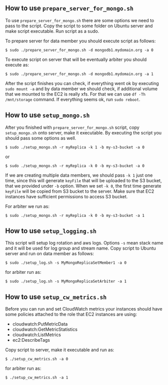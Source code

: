 ## How to use `prepare_server_for_mongo.sh`
To use `prepare_server_for_mongo.sh` there are some options we need to pass to the script. Copy the script to some folder on Ubuntu server and make script executable.
Run script as a sudo.

To prepare server for data member you should execute script as follows:

```
$ sudo ./prepare_server_for_mongo.sh -d mongodb1.mydomain.org -a 0
```

To execute script on server that will be eventually arbiter you should execute as:

```
$ sudo ./prepare_server_for_mongo.sh -d mongodb1.mydomain.org -a 1
```

After the script finishes you can check, if everything went ok by executing `sudo mount -a` and by data member we should check, if additional volume that we mounted to the EC2 is really xfs. For that we can use `df -Th /mnt/storage` command.
If everything seems ok, run `sudo reboot`.

## How to use `setup_mongo.sh`
After you finished with `prepare_server_for_mongo.sh` script, copy `setup_mongo.sh` onto server, make it executable. By executing the script you should pass some options as well.

```
$ sudo ./setup_mongo.sh -r myReplica -k 1 -b my-s3-bucket -a 0
```
or

```
$ sudo ./setup_mongo.sh -r myReplica -k 0 -b my-s3-bucket -a 0
```

If we are creating multiple data members, we should pass `-k 1` just one time, since this will generate `keyFile` that will be uploaded to the S3 bucket, that we provided under `-b` option.
When we set `-k 0`, the first time generate `keyFile` will be copied from S3 bucket to the server. Make sure that EC2 instances have sufficient permissions to access S3 bucket.

For arbiter we run as:

```
$ sudo ./setup_mongo.sh -r myReplica -k 0 -b my-s3-bucket -a 1
```

## How to use `setup_logging.sh`
This script will setup log rotation and aws logs. Options `-s` mean stack name and it will be used for log group and stream name. Copy script to Ubuntu server and run on data member as follows:

```
$ sudo ./setup_log.sh -s MyMongoReplicaSetMember1 -a 0
```

for arbiter run as:

```
$ sudo ./setup_log.sh -s MyMongoReplicaSetArbiter -a 1
```

## How to use `setup_cw_metrics.sh`
Before you can run and set CloudWatch metrics your instances should have some policies attached to the role that EC2 instances are using:

* cloudwatch:PutMetricData
* cloudwatch:GetMetricStatistics
* cloudwatch:ListMetrics
* ec2:DescribeTags

Copy script to server, make it executable and run as:

```
$ ./setup_cw_metrics.sh -a 0
```

for arbiter run as:

```
$ ./setup_cw_metrics.sh -a 1
```
